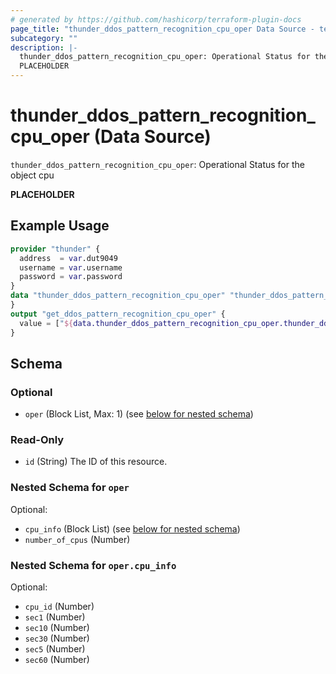 ```yaml
---
# generated by https://github.com/hashicorp/terraform-plugin-docs
page_title: "thunder_ddos_pattern_recognition_cpu_oper Data Source - terraform-provider-thunder"
subcategory: ""
description: |-
  thunder_ddos_pattern_recognition_cpu_oper: Operational Status for the object cpu
  PLACEHOLDER
---
```


# thunder_ddos_pattern_recognition_cpu_oper (Data Source)

`thunder_ddos_pattern_recognition_cpu_oper`: Operational Status for the object cpu

__PLACEHOLDER__

## Example Usage

```terraform
provider "thunder" {
  address  = var.dut9049
  username = var.username
  password = var.password
}
data "thunder_ddos_pattern_recognition_cpu_oper" "thunder_ddos_pattern_recognition_cpu_oper" {
}
output "get_ddos_pattern_recognition_cpu_oper" {
  value = ["${data.thunder_ddos_pattern_recognition_cpu_oper.thunder_ddos_pattern_recognition_cpu_oper}"]
}
```

<!-- schema generated by tfplugindocs -->
## Schema

### Optional

- `oper` (Block List, Max: 1) (see [below for nested schema](#nestedblock--oper))

### Read-Only

- `id` (String) The ID of this resource.

<a id="nestedblock--oper"></a>
### Nested Schema for `oper`

Optional:

- `cpu_info` (Block List) (see [below for nested schema](#nestedblock--oper--cpu_info))
- `number_of_cpus` (Number)

<a id="nestedblock--oper--cpu_info"></a>
### Nested Schema for `oper.cpu_info`

Optional:

- `cpu_id` (Number)
- `sec1` (Number)
- `sec10` (Number)
- `sec30` (Number)
- `sec5` (Number)
- `sec60` (Number)


